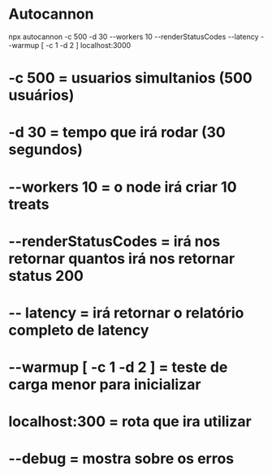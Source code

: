
# Autocannon 

npx autocannon -c 500 -d 30 --workers 10 --renderStatusCodes --latency --warmup [ -c 1 -d 2 ] localhost:3000
 # -c 500 = usuarios simultanios (500 usuários)
 # -d 30 = tempo que irá rodar (30 segundos)
 # --workers 10 = o node irá criar 10 treats
 # --renderStatusCodes = irá nos retornar quantos irá nos retornar status 200
 # -- latency = irá retornar o relatório completo de latency
 # --warmup [ -c 1 -d 2 ] = teste de carga menor para inicializar 
 # localhost:300 = rota que ira utilizar

 # --debug = mostra sobre os erros
 